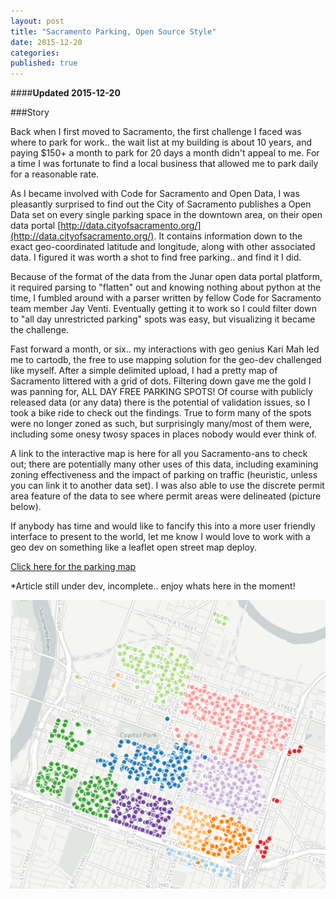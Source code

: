 ```yaml
---
layout: post
title: "Sacramento Parking, Open Source Style"
date: 2015-12-20
categories: 
published: true
---
```


####**Updated 2015-12-20**

###Story

Back when I first moved to Sacramento, the first challenge I faced was where to park for work.. the wait list at my building is about 10 years, and paying $150+ a month to park for 20 days a month didn't appeal to me. For a time I was fortunate to find a local business that allowed me to park daily for a reasonable rate. 

As I became involved with Code for Sacramento and Open Data, I was pleasantly surprised to find out the City of Sacramento publishes a Open Data set on every single parking space in the downtown area, on their open data portal [http://data.cityofsacramento.org/](http://data.cityofsacramento.org/). It contains information down to the exact geo-coordinated latitude and longitude, along with other associated data. I figured it was worth a shot to find free parking.. and find it I did. 

Because of the format of the data from the Junar open data portal platform, it required parsing to "flatten" out and knowing nothing about python at the time, I fumbled around with a parser written by fellow Code for Sacramento team member Jay Venti. Eventually getting it to work so I could filter down to "all day unrestricted parking" spots was easy, but visualizing it became the challenge.

Fast forward a month, or six.. my interactions with geo genius Kari Mah led me to cartodb, the free to use mapping solution for the geo-dev challenged like myself. After a simple delimited upload, I had a pretty map of Sacramento littered with a grid of dots. Filtering down gave me the gold I was panning for, ALL DAY FREE PARKING SPOTS! Of course with publicly released data (or any data) there is the potential of validation issues, so I took a bike ride to check out the findings. True to form many of the spots were no longer zoned as such, but surprisingly many/most of them were, including some onesy twosy spaces in places nobody would ever think of.

A link to the interactive map is here for all you Sacramento-ans to check out; there are potentially many other uses of this data, including examining zoning effectiveness and the impact of parking on traffic (heuristic, unless you can link it to another data set). I was also able to use the discrete permit area feature of the data to see where permit areas were delineated (picture below).

If anybody has time and would like to fancify this into a more user friendly interface to present to the world, let me know I would love to work with a geo dev on something like a leaflet open street map deploy. 

[Click here for the parking map](https://crosskonaftw.cartodb.com/viz/6adf39d0-fd09-11e4-a589-0e9d821ea90d/public_map)

*Article still under dev, incomplete.. enjoy whats here in the moment!

![permit areas](/assets/permit_areas.png)
